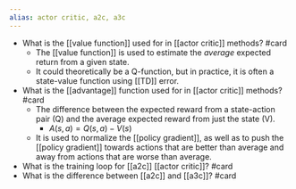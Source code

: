 ```yaml
---
alias: actor critic, a2c, a3c
---
```

- What is the [[value function]] used for in [[actor critic]] methods? #card
    - The [[value function]] is used to estimate the *average* expected return from a given state.
    - It could theoretically be a Q-function, but in practice, it is often a state-value function using [[TD]] error.
- What is the [[advantage]] function used for in [[actor critic]] methods? #card
    - The difference between the expected reward from a state-action pair (Q) and the average expected reward from just the state (V).
        - $A(s, a) = Q(s, a) - V(s)$
    - It is used to normalize the [[policy gradient]], as well as to push the [[policy gradient]] towards actions that are better than average and away from actions that are worse than average.
- What is the training loop for [[a2c]] [[actor critic]]? #card
- What is the difference between [[a2c]] and [[a3c]]? #card
